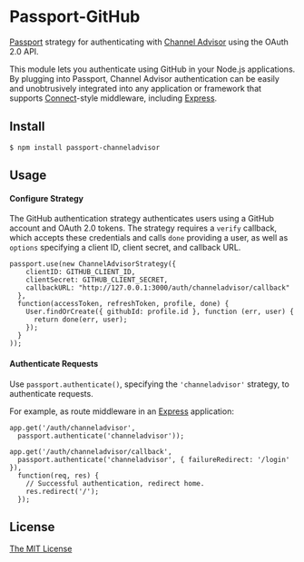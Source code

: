 # Passport-GitHub

[Passport](http://passportjs.org/) strategy for authenticating with [Channel Advisor](https://channeladvisor.com/)
using the OAuth 2.0 API.

This module lets you authenticate using GitHub in your Node.js applications.
By plugging into Passport, Channel Advisor authentication can be easily and
unobtrusively integrated into any application or framework that supports
[Connect](http://www.senchalabs.org/connect/)-style middleware, including
[Express](http://expressjs.com/).

## Install

    $ npm install passport-channeladvisor

## Usage

#### Configure Strategy

The GitHub authentication strategy authenticates users using a GitHub account
and OAuth 2.0 tokens.  The strategy requires a `verify` callback, which accepts
these credentials and calls `done` providing a user, as well as `options`
specifying a client ID, client secret, and callback URL.

    passport.use(new ChannelAdvisorStrategy({
        clientID: GITHUB_CLIENT_ID,
        clientSecret: GITHUB_CLIENT_SECRET,
        callbackURL: "http://127.0.0.1:3000/auth/channeladvisor/callback"
      },
      function(accessToken, refreshToken, profile, done) {
        User.findOrCreate({ githubId: profile.id }, function (err, user) {
          return done(err, user);
        });
      }
    ));

#### Authenticate Requests

Use `passport.authenticate()`, specifying the `'channeladvisor'` strategy, to
authenticate requests.

For example, as route middleware in an [Express](http://expressjs.com/)
application:

    app.get('/auth/channeladvisor',
      passport.authenticate('channeladvisor'));

    app.get('/auth/channeladvisor/callback', 
      passport.authenticate('channeladvisor', { failureRedirect: '/login' }),
      function(req, res) {
        // Successful authentication, redirect home.
        res.redirect('/');
      });


## License

[The MIT License](http://opensource.org/licenses/MIT)

